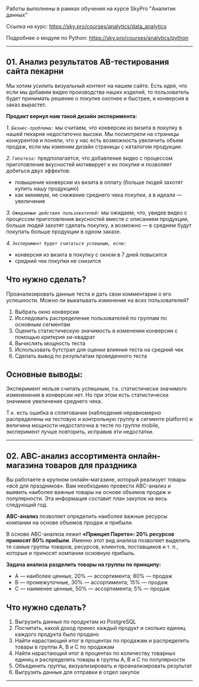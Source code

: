 Работы выполнены в рамках обучения на курсе SkyPro "Аналитик данных"

Ссылка на курс: https://sky.pro/courses/analytics/data_analytics

Подробнее о модуле по Python: https://sky.pro/courses/analytics/python

---

## 01. Анализ результатов АB-тестирования сайта пекарни
Мы хотим усилить визуальный контент на нашем сайте. Есть идея, что если мы добавим видео производства наших изделий, то пользователь будет принимать решение о покупке охотнее и быстрее, и конверсия в заказ вырастет. 

__Продакт вернул нам такой дизайн эксперимента:__

*1. `Бизнес-проблема:`* мы считаем, что конверсии из визита в покупку в нашей пекарне недостаточно высоки. Мы посмотрели на страницы конкурентов и поняли, что у нас есть возможность увеличить объем продаж, если мы изменим дизайн страницы с каталогом продукции.

*2. `Гипотеза:`* предполагается, что добавление видео с процессом приготовления вкусностей мотивирует к их покупке и позволяет добиться двух эффектов:
   * повышение конверсии из визита в оплату (больше людей захотят купить нашу продукцию)
   * как минимум, не снижение среднего чека покупки, а в идеале — увеличение
    
*3. `Ожидаемые действия пользователей:`* мы ожидаем, что, увидев видео с процессом приготовления вкусностей вместе с описанием продукции, больше людей захотят сделать покупку, а возможно — в среднем будут покупать больше продукции в одном заказе.

*4. `Эксперимент будет считаться успешным, если:`*
   * конверсия из визита в покупку с окном в 7 дней повысится
   * средний чек покупки не снизится

## Что нужно сделать?

Проанализировать данные теста и дать свои комментарии о его успешности. Можно ли выкатывать изменение на всех пользователей?

1. Выбрать окно конверсии
2. Исследовать распределение пользователей по группам по основным сегментам
3. Оценить статистическую значимость в изменении конверсии с помощью критерия хи-квадрат
4. Вычислить мощность теста
5. Использовать бутстрап для оценки влияния теста на средний чек
6. Сделать вывод по результатам проведенного теста

## Основные выводы:

Эксперимент нельзя считать успешным, т.к. статистически значимого измененения в конверсии нет. Но при этом есть статистически значимое увеличение среднего чека.

Т.к. есть ошибка в сплитовании (наблюдения неравномерно распределены на тестовую и контрольную группу в сегменте platform) и величина мощности недостаточна в тесте по группе mobile, эксперимент лучше повторить, исправив эти недостатки.

---

## 02. АВС-анализ ассортимента онлайн-магазина товаров для праздника

Вы работаете в крупном онлайн-магазине, который реализует товары «всё для праздников». Вам необходимо провести ABC-анализ и выявить наиболее важные товары на основе объемов продаж и популярности. Эта информация составит план закупок на весь следующий год.

**ABC-анализ** позволяет определить наиболее важные ресурсы компании на основе объемов продаж и прибыли.

В основе ABC-анализа лежит __«Принцип Парето»: 20% ресурсов приносят 80% прибыли__. Именно этот вид анализа позволяет выделить те самые  группы товаров, ресурсов, клиентов, поставщиков и т. п., которые и приносят компании основную прибыль.

__Задача анализа разделить товары на группы по принципу:__

- А — наиболее ценные, 20% — ассортимента; 80% — продаж
- В — промежуточные, 30% — ассортимента; 15% — продаж
- С — наименее ценные, 50% — ассортимента; 5% — продаж

## Что нужно сделать?

1. Выгрузить данные по продуктам из PostgreSQL
2. Посчитать, какой доход принес каждый продукт и сколько единиц каждого продукта было продано
3. Найти нарастающий итог в процентах по продажам и распределить товары в группы A, B и C по продажам
4. Найти нарастающий итог в процентах по количеству товарных единиц и распределить товары в группы A, B и C по популярности
5. Объединить группы, визуализировать и проанализировать результат
6. Выгрузить данные для отправки в отдел закупок

---
